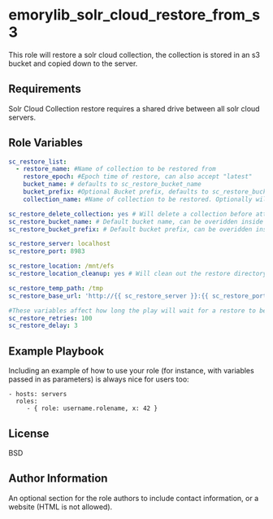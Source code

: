 emorylib_solr_cloud_restore_from_s3
=========

This role will restore a solr cloud collection, the collection is stored in an s3 bucket and copied down to the server.

Requirements
------------

Solr Cloud Collection restore requires a shared drive between all solr cloud servers.

Role Variables
--------------
```yaml
sc_restore_list:
  - restore_name: #Name of collection to be restored from
    restore_epoch: #Epoch time of restore, can also accept "latest"
    bucket_name: # defaults to sc_restore_bucket_name
    bucket_prefix: #Optional Bucket prefix, defaults to sc_restore_bucket_prefix
    collection_name: #Name of collection to be restored. Optionally will delete a collection that matches this name, then restore

sc_restore_delete_collection: yes # Will delete a collection before attempting to restore it, otherwise the play will fail
sc_restore_bucket_name: # Default bucket name, can be overidden inside of sc_restore list
sc_restore_bucket_prefix: # Default bucket prefix, can be overidden inside of restore list

sc_restore_server: localhost
sc_restore_port: 8983

sc_restore_location: /mnt/efs
sc_restore_location_cleanup: yes # Will clean out the restore directory

sc_restore_temp_path: /tmp
sc_restore_base_url: 'http://{{ sc_restore_server }}:{{ sc_restore_port }}/solr'

#These variables affect how long the play will wait for a restore to be completed
sc_restore_retries: 100
sc_restore_delay: 3
```

Example Playbook
----------------

Including an example of how to use your role (for instance, with variables passed in as parameters) is always nice for users too:

    - hosts: servers
      roles:
         - { role: username.rolename, x: 42 }

License
-------

BSD

Author Information
------------------

An optional section for the role authors to include contact information, or a website (HTML is not allowed).
